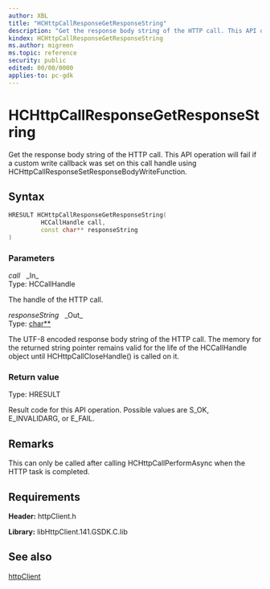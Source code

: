 ```yaml
---
author: XBL
title: "HCHttpCallResponseGetResponseString"
description: "Get the response body string of the HTTP call. This API operation will fail if a custom write callback was set on this call handle using HCHttpCallResponseSetResponseBodyWriteFunction."
kindex: HCHttpCallResponseGetResponseString
ms.author: migreen
ms.topic: reference
security: public
edited: 00/00/0000
applies-to: pc-gdk
---
```


# HCHttpCallResponseGetResponseString  

Get the response body string of the HTTP call. This API operation will fail if a custom write callback was set on this call handle using HCHttpCallResponseSetResponseBodyWriteFunction.  

## Syntax  
  
```cpp
HRESULT HCHttpCallResponseGetResponseString(  
         HCCallHandle call,  
         const char** responseString  
)  
```  
  
### Parameters  
  
*call* &nbsp;&nbsp;\_In\_  
Type: HCCallHandle  
  
The handle of the HTTP call.  
  
*responseString* &nbsp;&nbsp;\_Out\_  
Type: [char**](../../trace/structs/char.md)  
  
The UTF-8 encoded response body string of the HTTP call. The memory for the returned string pointer remains valid for the life of the HCCallHandle object until HCHttpCallCloseHandle() is called on it.  
  
  
### Return value  
Type: HRESULT
  
Result code for this API operation. Possible values are S_OK, E_INVALIDARG, or E_FAIL.
  
## Remarks  
  
This can only be called after calling HCHttpCallPerformAsync when the HTTP task is completed.
  
## Requirements  
  
**Header:** httpClient.h
  
**Library:** libHttpClient.141.GSDK.C.lib
  
## See also  
[httpClient](../httpclient_members.md)  
  
  
